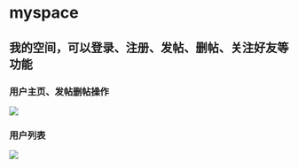 # myspace

## 我的空间，可以登录、注册、发帖、删帖、关注好友等功能

### 用户主页、发帖删帖操作
![](https://cdn.acwing.com/media/article/image/2022/08/08/109718_211aff1c17-QQ%E6%88%AA%E5%9B%BE20220808214245.png)

### 用户列表
![](https://cdn.acwing.com/media/article/image/2022/08/08/109718_4c49369217-QQ%E6%88%AA%E5%9B%BE20220808214325.png)
